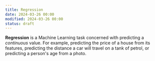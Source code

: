 ```yaml
---
title: Regression
date: 2024-03-26 00:00
modified: 2024-03-26 00:00
status: draft
---
```


**Regression** is a Machine Learning task concerned with predicting a *continuous* value. For example, predicting the price of a house from its features, predicting the distance a car will travel on a tank of petrol, or predicting a person's age from a photo.
